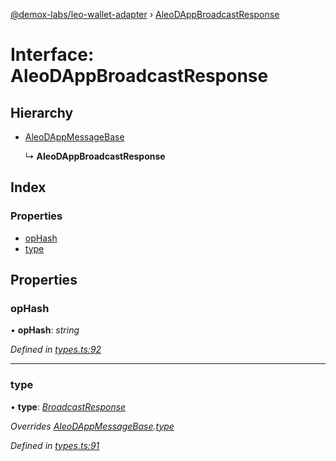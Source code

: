 [@demox-labs/leo-wallet-adapter](../README.md) › [AleoDAppBroadcastResponse](aleodappbroadcastresponse.md)

# Interface: AleoDAppBroadcastResponse

## Hierarchy

* [AleoDAppMessageBase](aleodappmessagebase.md)

  ↳ **AleoDAppBroadcastResponse**

## Index

### Properties

* [opHash](aleodappbroadcastresponse.md#ophash)
* [type](aleodappbroadcastresponse.md#type)

## Properties

###  opHash

• **opHash**: *string*

*Defined in [types.ts:92](https://github.com/madfish-solutions/aleowallet-dapp/blob/0871fa5/src/types.ts#L92)*

___

###  type

• **type**: *[BroadcastResponse](../enums/aleodappmessagetype.md#broadcastresponse)*

*Overrides [AleoDAppMessageBase](aleodappmessagebase.md).[type](aleodappmessagebase.md#type)*

*Defined in [types.ts:91](https://github.com/madfish-solutions/aleowallet-dapp/blob/0871fa5/src/types.ts#L91)*
